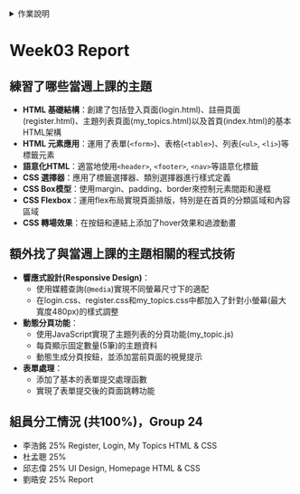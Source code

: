 <details>
<summary>作業說明</summary>

# 作業說明

## 實作演練
各組自行訂定主題進行實作演練 (可中途更改題目，只要合理就行)
- 練習當週上課的主題 20%
- 額外找的與當週上課的主題相關的程式技術 15%
- 將這些技術合併到實作演練的主題的合理性 15%

將諸多元件與技術放在一起顯得相當牽強，但在一定得用到的前提下，構思如何合理安排在同一網站中相當具有挑戰性。

## 作業繳交方式：

1. 在GitHub中建立一個Repository以你們的組別命名，如： Team03 。如：Web程式設計與應用 - 第三組 (中文Repo名稱無法使用)
2. 在GitHub中放一個HW_Report資料夾
3. 裡面放每一週的作業檔之外，還要放這一周做了什麼的Report，請依週次命名如：Week03.md

## 內容分三段
1. 練習了哪些當週上課的主題
2. 額外找了與當週上課的主題相關的程式技術
3. 組員分工情況 (共100%)，並清楚的標示你們是哪一組 (組別)
    - 王小明 25% html設計
    - 李小華 25% css設計
    - 王小美 15% 不知道
    - 吳名式 35% html+CSS救火

內容包含當周做的內容，以上講的當週上課的主題及額外找了與當週上課的主題相關的程式技術都必須實做在專案之中並commit進去。

每週上傳該周最後一次commit的網址，ex: https://github.com/shiunyi71/Web_APP_HW/commit/643101979cd8b6304310b75f85e0f8c8ef9c6b2f

※請加老師及助教的帳號進Collaborator: shiunyi71@gmail.com, annie8528@gmail.com
</details>

# Week03 Report

## 練習了哪些當週上課的主題
- **HTML 基礎結構**：創建了包括登入頁面(login.html)、註冊頁面(register.html)、主題列表頁面(my_topics.html)以及首頁(index.html)的基本HTML架構
- **HTML 元素應用**：運用了表單(`<form>`)、表格(`<table>`)、列表(`<ul>`, `<li>`)等標籤元素
- **語意化HTML**：適當地使用`<header>`, `<footer>`, `<nav>`等語意化標籤
- **CSS 選擇器**：應用了標籤選擇器、類別選擇器進行樣式定義
- **CSS Box模型**：使用margin、padding、border來控制元素間距和邊框
- **CSS Flexbox**：運用flex布局實現頁面排版，特別是在首頁的分類區域和內容區域
- **CSS 轉場效果**：在按鈕和連結上添加了hover效果和過渡動畫

## 額外找了與當週上課的主題相關的程式技術
- **響應式設計(Responsive Design)**：
    - 使用媒體查詢(`@media`)實現不同螢幕尺寸下的適配
    - 在login.css、register.css和my_topics.css中都加入了針對小螢幕(最大寬度480px)的樣式調整
- **動態分頁功能**：
    - 使用JavaScript實現了主題列表的分頁功能(my_topic.js)
    - 每頁顯示固定數量(5筆)的主題資料
    - 動態生成分頁按鈕，並添加當前頁面的視覺提示
- **表單處理**：
    - 添加了基本的表單提交處理函數
    - 實現了表單提交後的頁面跳轉功能

## 組員分工情況 (共100%)，Group 24
- 李浩銘 25% Register, Login, My Topics HTML & CSS
- 杜孟聰 25%
- 邱志偉 25% UI Design, Homepage HTML & CSS
- 劉晧安 25% Report